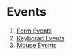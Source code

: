 # Events

1. [Form Events](./Form%20Event/script.js)
2. [Keyborad Events](./Keyboard%20Events/keydown-enter/script.js)
3. [Mouse Events](./Mouse%20Events/main.js)
